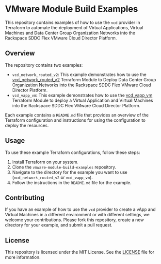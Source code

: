 # VMware Module Build Examples

This repository contains examples of how to use the `vcd` provider in Terraform to automate the deployment of Virtual Applications, Virtual Machines and Data Center Group Organization Networks into the Rackspace SDDC Flex VMware Cloud Director Platform.

## Overview

The repository contains two examples:

- `vcd_network_routed_v2`: This example demonstrates how to use the [vcd_network_routed_v2](https://github.com/scafeman/vmware-module-build-examples/tree/master/vcd_network_routed_v2) Terraform Module to Deploy Data Center Group Organization Networks into the Rackspace SDDC Flex VMware Cloud Director Platform.
- `vcd_vapp_vm`: This example demonstrates how to use the [vcd_vapp_vm](https://github.com/global-vmware/vcd_vapp_vm) Terraform Module to deploy a Virtual Application and Virtual Machines into the Rackspace SDDC Flex VMware Cloud Director Platform.

Each example contains a `README.md` file that provides an overview of the Terraform configuration and instructions for using the configuration to deploy the resources.

## Usage

To use these example Terraform configurations, follow these steps:

1. Install Terraform on your system.
2. Clone the `vmware-module-build-examples` repository.
3. Navigate to the directory for the example you want to use (`vcd_network_routed_v2` or `vcd_vapp_vm`).
4. Follow the instructions in the `README.md` file for the example.

## Contributing

If you have an example of how to use the `vcd` provider to create a vApp and Virtual Machines in a different environment or with different settings, we welcome your contributions. Please fork this repository, create a new directory for your example, and submit a pull request.

## License

This repository is licensed under the MIT License. See the [LICENSE](./LICENSE) file for more information.
